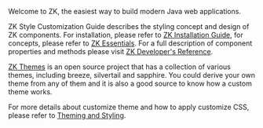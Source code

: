 Welcome to ZK, the easiest way to build modern Java web applications.

ZK Style Customization Guide describes the styling concept and design of
ZK components. For installation, please refer to [ZK Installation Guide](/zk_installation_guide/before_you_start), for concepts, please refer to
[ZK Essentials](http://books.zkoss.org/zkessentials-book/master/). For a
full description of component properties and methods please visit [ZK Developer's Reference]({{site.baseurl}}/zk_dev_ref/overture/overture).

[ZK Themes](http://code.google.com/p/zkthemes/) is an open source
project that has a collection of various themes, including breeze,
silvertail and sapphire. You could derive your own theme from any of
them and it is also a good source to know how a custom theme works.

For more details about customize theme and how to apply customize CSS,
please refer to [ Theming and Styling]({{site.baseurl}}/zk_dev_ref/theming_and_styling/theming_and_styling).
